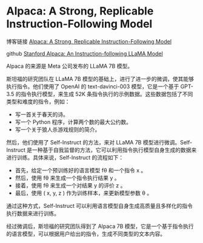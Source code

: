 # Alpaca: A Strong, Replicable Instruction-Following Model

博客链接 [Alpaca: A Strong, Replicable Instruction-Following Model](https://crfm.stanford.edu/2023/03/13/alpaca.html)

github [Stanford Alpaca: An Instruction-following LLaMA Model](https://github.com/tatsu-lab/stanford_alpaca)

Alpaca 的来源是 Meta 公司发布的 LLaMA 7B 模型。

斯坦福的研究团队在 LLaMA 7B 模型的基础上，进行了进一步的微调，使其能够执行指令。他们使用了 OpenAI 的 text-davinci-003 模型，它是一个基于 GPT-3.5 的指令执行模型，来生成 52K 条指令执行的示例数据。这些数据包括了不同类型和难度的指令，例如：

- 写一首关于春天的诗。
- 写一个 Python 程序，计算两个数的最大公约数。
- 写一个关于狼人杀游戏规则的简介。

然后，他们使用了 Self-Instruct 的方法，来对 LLaMA 7B 模型进行微调。Self-Instruct 是一种基于自我监督的方法，它可以利用指令执行模型自身生成的数据来进行训练。具体来说，Self-Instruct 的流程如下：

- 首先，给定一个预训练好的语言模型 fθ 和一个指令 x 。
- 然后，使用 fθ 来生成一个指令执行结果 y 。
- 接着，使用 fθ 来生成一个对结果 y 的评价 z 。
- 最后，使用 ( x, y, z ) 作为训练样本，来更新模型参数 θ 。

通过这种方式，Self-Instruct 可以利用语言模型自身生成高质量且多样化的指令执行数据来进行训练。

经过微调后，斯坦福的研究团队得到了 Alpaca 7B 模型，它是一个基于指令执行的语言模型，可以根据用户给出的指令，生成不同类型的文本内容。